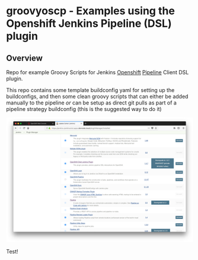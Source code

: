 # groovyoscp - Examples using the Openshift Jenkins Pipeline (DSL) plugin

## Overview
Repo for example Groovy Scripts for Jenkins [Openshift](https://openshift.com) [Pipeline](https://jenkins.io/solutions/pipeline) Client DSL plugin.

This repo contains some template buildconfig yaml for setting up the buildconfigs, and then some clean
groovy scripts that can either be added manually to the pipeline *or* can be setup as direct git pulls
as part of a pipeline strategy buildconfig (this is the suggested way to do it)

![Jenkins Configuration](screenshots/jenkins.png "Plugin configuration for Jenkins (note, I built the plugin myself)")

Test!
